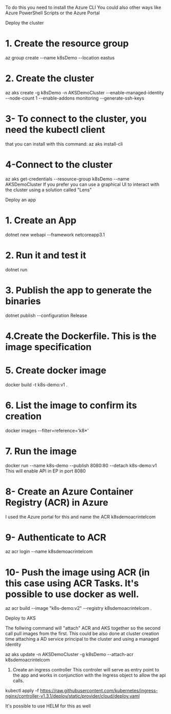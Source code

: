 To do this you need to install the Azure CLI
You could also other ways like Azure PowerShell Scripts
or the Azure Portal

Deploy the cluster

# 1. Create the resource group

az group create --name k8sDemo --location eastus

# 2. Create the cluster

az aks create -g k8sDemo -n AKSDemoCluster --enable-managed-identity --node-count 1 --enable-addons monitoring --generate-ssh-keys

# 3- To connect to the cluster, you need the kubectl client

that you can install with this command:
az aks install-cli

# 4-Connect to the cluster

az aks get-credentials --resource-group k8sDemo --name AKSDemoCluster
If you prefer you can use a graphical UI to interact with the cluster
using a solution called "Lens"

Deploy an app

# 1. Create an App

dotnet new webapi --framework netcoreapp3.1

# 2. Run it and test it

dotnet run

# 3. Publish the app to generate the binaries

dotnet publish --configuration Release

# 4.Create the Dockerfile. This is the image specification

# 5. Create docker image

docker build -t k8s-demo:v1 .

# 6. List the image to confirm its creation

docker images --filter=reference='k8\*'

# 7. Run the image

docker run --name k8s-demo --publish 8080:80 --detach k8s-demo:v1
This will enable API in EP in port 8080

# 8- Create an Azure Container Registry (ACR) in Azure

I used the Azure portal for this and name the ACR k8sdemoacrintelcom

# 9- Authenticate to ACR

az acr login --name k8sdemoacrintelcom

# 10- Push the image using ACR (in this case using ACR Tasks. It's possible to use docker as well.

az acr build --image "k8s-demo:v2" --registry k8sdemoacrintelcom .

Deploy to AKS

<p>
The follwing command will "attach" ACR and AKS together so the second call pull
images from the first. This could be also done at cluster creation time attaching
a AD service principal to the cluster and using a managed identity
</p>
az aks update -n AKSDemoCluster -g k8sDemo --attach-acr k8sdemoacrintelcom

1. Create an ingress controller
   This controler will serve as entry point to the app
   and works in conjunction with the Ingress object to
   allow the api calls.

kubectl apply -f https://raw.githubusercontent.com/kubernetes/ingress-nginx/controller-v1.3.1/deploy/static/provider/cloud/deploy.yaml

It's possible to use HELM for this as well
